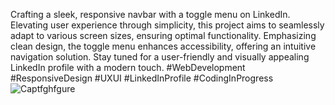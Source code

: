 Crafting a sleek, responsive navbar with a toggle menu on LinkedIn. Elevating user experience through simplicity, this project aims to seamlessly adapt to various screen sizes, ensuring optimal functionality. Emphasizing clean design, the toggle menu enhances accessibility, offering an intuitive navigation solution. Stay tuned for a user-friendly and visually appealing LinkedIn profile with a modern touch. #WebDevelopment #ResponsiveDesign #UXUI #LinkedInProfile #CodingInProgress
![Captfghfgure](https://github.com/mh-hamza/RESPONSIVE_NAVBAR/assets/142193015/69e86211-67f0-4981-bbc0-0c64b3c899a8)

